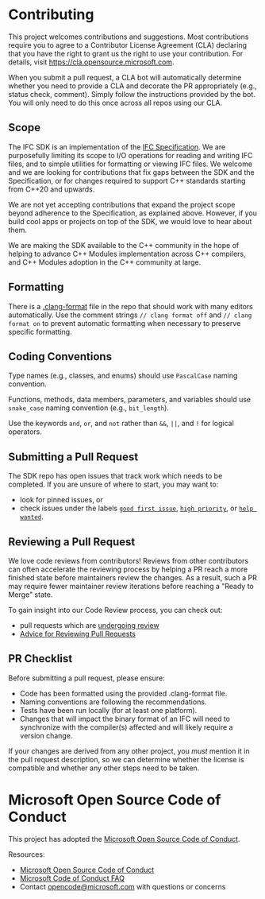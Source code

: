 # Contributing

This project welcomes contributions and suggestions. Most contributions require you to agree to a
Contributor License Agreement (CLA) declaring that you have the right to grant us
the right to use your contribution. For details, visit https://cla.opensource.microsoft.com.

When you submit a pull request, a CLA bot will automatically determine whether you need to provide
a CLA and decorate the PR appropriately (e.g., status check, comment). Simply follow the instructions
provided by the bot. You will only need to do this once across all repos using our CLA.

## Scope
The IFC SDK is an implementation of the [IFC Specification](https://github.com/microsoft/ifc-spec).  We are purposefully
limiting its scope to I/O operations for reading and writing IFC files, and to
simple utilities for formatting or viewing IFC files.  We welcome and we are looking
for contributions that fix gaps between the SDK and the Specification, or
for changes required to support C++ standards starting from C++20 and upwards.

We are not yet accepting contributions that expand the project scope beyond  adherence to the Specification, as explained above.  However, if you build cool apps or projects on top of the SDK, we would love to hear about them.

We are making the SDK available to the C++ community in the hope of helping to 
advance C++ Modules implementation across C++ compilers, and C++ Modules adoption in the C++ community at large.

## Formatting
There is a [.clang-format](.clang-format) file in the repo that should work with many editors automatically. Use the comment strings `// clang format off` and `// clang format on` to prevent automatic formatting when necessary to preserve specific formatting.

## Coding Conventions
Type names (e.g., classes, and enums) should use `PascalCase` naming convention.

Functions, methods, data members, parameters, and variables should use `snake_case` naming convention (e.g., `bit_length`).

Use the keywords `and`, `or`, and `not` rather than `&&`, `||`, and `!` for logical operators.

## Submitting a Pull Request

The SDK repo has open issues that track work which needs to be completed.
If you are unsure of where to start, you may want to:

* look for pinned issues, or
* check issues under the labels [`good first issue`][label:"good first issue"],
  [`high priority`][label:"high priority"], or [`help wanted`][label:"help wanted"].

## Reviewing a Pull Request

We love code reviews from contributors! Reviews from other contributors can often accelerate the reviewing process
by helping a PR reach a more finished state before maintainers review the changes. As a result, such a PR may require
fewer maintainer review iterations before reaching a "Ready to Merge" state.

To gain insight into our Code Review process, you can check out:

* pull requests which are [undergoing review][review:changes-requested]
* [Advice for Reviewing Pull Requests][wiki:advice-for-reviewing]

## PR Checklist

Before submitting a pull request, please ensure:

* Code has been formatted using the provided .clang-format file.
* Naming conventions are following the recommendations.
* Tests have been run locally (for at least one platform).
* Changes that will impact the binary format of an IFC will need to synchronize with the compiler(s) affected and will likely require a version change.

If your changes are derived from any other project, you _must_ mention it in the pull request description,
so we can determine whether the license is compatible and whether any other steps need to be taken.

# Microsoft Open Source Code of Conduct

This project has adopted the [Microsoft Open Source Code of Conduct](https://opensource.microsoft.com/codeofconduct/).

Resources:

- [Microsoft Open Source Code of Conduct](https://opensource.microsoft.com/codeofconduct/)
- [Microsoft Code of Conduct FAQ](https://opensource.microsoft.com/codeofconduct/faq/)
- Contact [opencode@microsoft.com](mailto:opencode@microsoft.com) with questions or concerns

[label:"good first issue"]:
   https://github.com/microsoft/IFC/issues?q=is%3Aopen+is%3Aissue+label%3A%22good+first+issue%22
[label:"high priority"]: https://github.com/microsoft/IFC/issues?q=is%3Aopen+is%3Aissue+label%3A%22high+priority%22
[label:"help wanted"]: https://github.com/microsoft/IFC/issues?q=is%3Aopen+is%3Aissue+label%3A%22help+wanted%22
[review:changes-requested]: https://github.com/microsoft/IFC/pulls?q=is%3Apr+is%3Aopen+review%3Achanges-requested
[wiki:advice-for-reviewing]: https://github.com/microsoft/IFC/wiki/Advice-for-Reviewing-Pull-Requests
[NOTICE.txt]: https://github.com/microsoft/IFC/blob/main/NOTICE.txt
